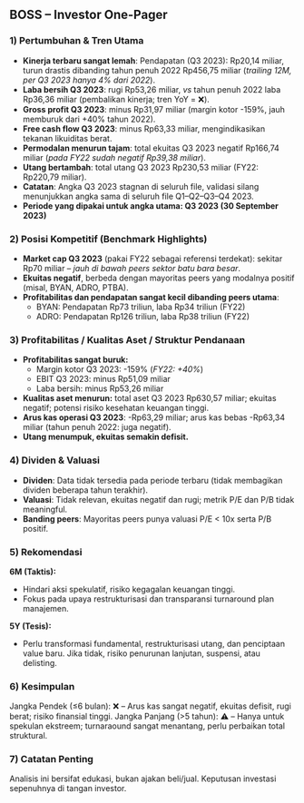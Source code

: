 ## BOSS – Investor One-Pager

### 1) Pertumbuhan & Tren Utama
- **Kinerja terbaru sangat lemah**: Pendapatan (Q3 2023): Rp20,14 miliar, turun drastis dibanding tahun penuh 2022 Rp456,75 miliar (*trailing 12M, per Q3 2023 hanya 4% dari 2022*).
- **Laba bersih Q3 2023**: rugi Rp53,26 miliar, *vs* tahun penuh 2022 laba Rp36,36 miliar (pembalikan kinerja; tren YoY = ❌).
- **Gross profit Q3 2023**: minus Rp31,97 miliar (margin kotor -159%, jauh memburuk dari +40% tahun 2022).
- **Free cash flow Q3 2023**: minus Rp63,33 miliar, mengindikasikan tekanan likuiditas berat.
- **Permodalan menurun tajam**: total ekuitas Q3 2023 negatif Rp166,74 miliar (*pada FY22 sudah negatif Rp39,38 miliar*).
- **Utang bertambah**: total utang Q3 2023 Rp230,53 miliar (FY22: Rp220,79 miliar).
- **Catatan**: Angka Q3 2023 stagnan di seluruh file, validasi silang menunjukkan angka sama di seluruh file Q1–Q2–Q3–Q4 2023.
- **Periode yang dipakai untuk angka utama: Q3 2023 (30 September 2023)**

### 2) Posisi Kompetitif (Benchmark Highlights)
- **Market cap Q3 2023** (pakai FY22 sebagai referensi terdekat): sekitar Rp70 miliar – *jauh di bawah peers sektor batu bara besar*.
- **Ekuitas negatif**, berbeda dengan mayoritas peers yang modalnya positif (misal, BYAN, ADRO, PTBA).
- **Profitabilitas dan pendapatan sangat kecil dibanding peers utama**:
  - BYAN: Pendapatan Rp73 triliun, laba Rp34 triliun (FY22)
  - ADRO: Pendapatan Rp126 triliun, laba Rp38 triliun (FY22)
  
### 3) Profitabilitas / Kualitas Aset / Struktur Pendanaan
- **Profitabilitas sangat buruk:**
  - Margin kotor Q3 2023: -159% (*FY22: +40%*)
  - EBIT Q3 2023: minus Rp51,09 miliar
  - Laba bersih: minus Rp53,26 miliar
- **Kualitas aset menurun:** total aset Q3 2023 Rp630,57 miliar; ekuitas negatif; potensi risiko kesehatan keuangan tinggi.
- **Arus kas operasi Q3 2023**: -Rp63,29 miliar; arus kas bebas -Rp63,34 miliar (tahun penuh 2022: juga negatif).
- **Utang menumpuk, ekuitas semakin defisit.**

### 4) Dividen & Valuasi
- **Dividen**: Data tidak tersedia pada periode terbaru (tidak membagikan dividen beberapa tahun terakhir).
- **Valuasi**: Tidak relevan, ekuitas negatif dan rugi; metrik P/E dan P/B tidak meaningful.
- **Banding peers**: Mayoritas peers punya valuasi P/E < 10x serta P/B positif.

### 5) Rekomendasi
**6M (Taktis):**
- Hindari aksi spekulatif, risiko kegagalan keuangan tinggi.
- Fokus pada upaya restrukturisasi dan transparansi turnaround plan manajemen.

**5Y (Tesis):**
- Perlu transformasi fundamental, restrukturisasi utang, dan penciptaan value baru. Jika tidak, risiko penurunan lanjutan, suspensi, atau delisting.

### 6) Kesimpulan
Jangka Pendek (≤6 bulan): ❌ – Arus kas sangat negatif, ekuitas defisit, rugi berat; risiko finansial tinggi.
Jangka Panjang (>5 tahun): ⚠️ – Hanya untuk spekulan ekstreem; turnaraound sangat menantang, perlu perbaikan total struktural.

### 7) Catatan Penting
Analisis ini bersifat edukasi, bukan ajakan beli/jual. Keputusan investasi sepenuhnya di tangan investor.